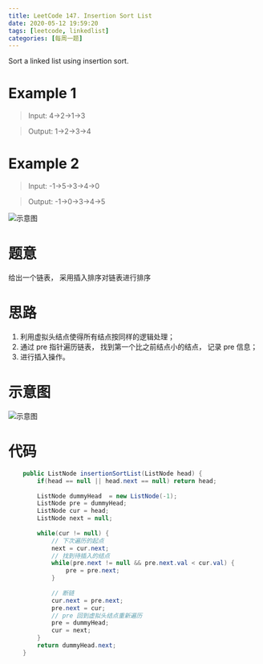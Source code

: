 ```yaml
---
title: LeetCode 147. Insertion Sort List
date: 2020-05-12 19:59:20
tags: [leetcode, linkedlist]
categories: [每周一题]
---
```


Sort a linked list using insertion sort.

<!--more-->

# Example 1

> Input: 4->2->1->3

> Output: 1->2->3->4

# Example 2

> Input: -1->5->3->4->0

> Output: -1->0->3->4->5


![示意图](/example.gif)

# 题意

给出一个链表， 采用插入排序对链表进行排序

# 思路

1.  利用虚拟头结点使得所有结点按同样的逻辑处理；
2.  通过 pre 指针遍历链表， 找到第一个比之前结点小的结点， 记录 pre 信息；
3.  进行插入操作。

# 示意图


![示意图](/插入排序.png)

# 代码

```java
    public ListNode insertionSortList(ListNode head) {
        if(head == null || head.next == null) return head;
        
        ListNode dummyHead  = new ListNode(-1);
        ListNode pre = dummyHead;
        ListNode cur = head;
        ListNode next = null;
        
        while(cur != null) {
        	// 下次遍历的起点
            next = cur.next;
            // 找到待插入的结点
            while(pre.next != null && pre.next.val < cur.val) {
                pre = pre.next;
            }
            	
            // 断链
            cur.next = pre.next;
            pre.next = cur;
            // pre 回到虚拟头结点重新遍历
            pre = dummyHead;            
            cur = next;
        }
        return dummyHead.next;
    }
```